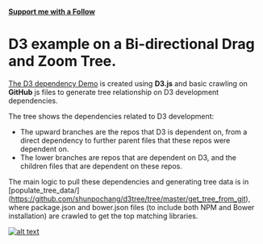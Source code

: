 [**Support me with a Follow**](https://github.com/shunpochang/followers)

# D3 example on a Bi-directional Drag and Zoom Tree.

[The D3 dependency Demo](http://bl.ocks.org/shunpochang/66620bad0e6b201f261c) is created using **D3.js** and basic crawling on **GitHub** js files to generate tree relationship on D3 development dependencies.

The tree shows the dependencies related to D3 development:
* The upward branches are the repos that D3 is dependent on, from a direct dependency to further parent files that these repos were dependent on.
* The lower branches are repos that are dependent on D3, and the children files that are dependent on these repos.

The main logic to pull these dependencies and generating tree data is in [populate_tree_data/] (https://github.com/shunpochang/d3tree/tree/master/get_tree_from_git), where package.json and bower.json files (to include both NPM and Bower installation) are crawled to get the top matching libraries.

[![alt text](https://github.com/shunpochang/d3tree/blob/master/thumbnail.png "D3 tree")](http://bl.ocks.org/shunpochang/66620bad0e6b201f261c)

